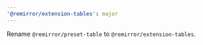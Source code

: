 ```yaml
---
'@remirror/extension-tables': major
---
```


Rename `@remirror/preset-table` to `@remirror/extension-tables`.
